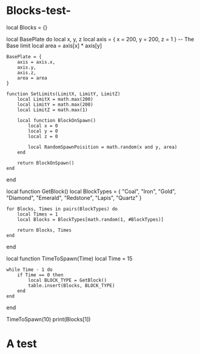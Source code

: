 # Blocks-test-

local Blocks = {}

local BasePlate
do
    local x, y, z
    local axis = { x = 200, y = 200, z = 1 } -- The Base limit
    local area = axis[x] * axis[y]

    BasePlate = {
        axis = axis.x,
        axis.y,
        axis.z,
        area = area
    }

    function SetLimits(LimitX, LimitY, LimitZ)
        local LimitX = math.max(200)
        local LimitY = math.max(200)
        local LimitZ = math.max(1)

        local function BlockOnSpawn()
            local x = 0
            local y = 0
            local z = 0

            local RandomSpawnPoisition = math.random(x and y, area)
        end

        return BlockOnSpawn()
    end
end

local function GetBlock()
    local BlockTypes = { "Coal", "Iron", "Gold", "Diamond", "Emerald", "Redstone", "Lapis", "Quartz" }

    for Blocks, Times in pairs(BlockTypes) do
        local Times = 1
        local Blocks = BlockTypes[math.random(1, #BlockTypes)]

        return Blocks, Times
    end
end

local function TimeToSpawn(Time)
    local Time = 15

    while Time - 1 do
        if Time == 0 then
            local BLOCK_TYPE = GetBlock()
            table.insert(Blocks, BLOCK_TYPE)
        end
    end
end

TimeToSpawn(10)
print(Blocks[1])

# A test 
